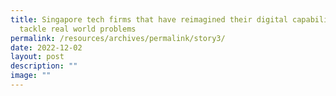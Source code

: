 ```yaml
---
title: Singapore tech firms that have reimagined their digital capabilities to
  tackle real world problems
permalink: /resources/archives/permalink/story3/
date: 2022-12-02
layout: post
description: ""
image: ""
---
```


